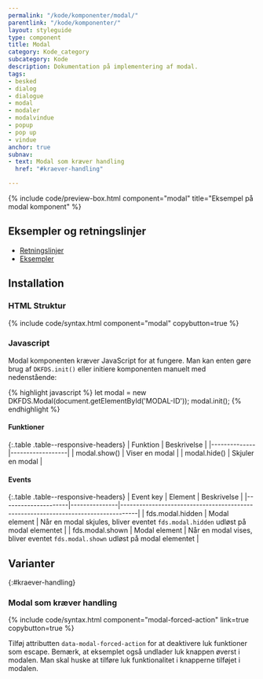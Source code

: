 ```yaml
---
permalink: "/kode/komponenter/modal/"
parentlink: "/kode/komponenter/"
layout: styleguide
type: component
title: Modal
category: Kode_category
subcategory: Kode
description: Dokumentation på implementering af modal.
tags:
- besked
- dialog
- dialogue
- modal
- modaler
- modalvindue
- popup
- pop up
- vindue
anchor: true
subnav:
- text: Modal som kræver handling
  href: "#kraever-handling"

---
```

{% include code/preview-box.html component="modal" title="Eksempel på modal komponent" %}

## Eksempler og retningslinjer
<ul class="nobullet-list">
    <li><a href="/komponenter/modal/#retningslinjer">Retningslinjer</a></li>
    <li><a href="/komponenter/modal/">Eksempler</a></li>
</ul>

## Installation

### HTML Struktur

{% include code/syntax.html component="modal" copybutton=true %}

### Javascript
Modal komponenten kræver JavaScript for at fungere. Man kan enten gøre brug af `DKFDS.init()` eller initiere komponenten manuelt med nedenstående:

{% highlight javascript %}
let modal = new DKFDS.Modal(document.getElementById('MODAL-ID'));
modal.init();
{% endhighlight %}

#### Funktioner

{:.table .table--responsive-headers}
| Funktion     | Beskrivelse      |
|--------------|------------------|
| modal.show() | Viser en modal   |
| modal.hide() | Skjuler en modal |

#### Events

{:.table .table--responsive-headers}
| Event key           | Element       | Beskrivelse                                                                       |
|---------------------|---------------|-----------------------------------------------------------------------------------|
| fds.modal.hidden    | Modal element | Når en modal skjules, bliver eventet `fds.modal.hidden` udløst på modal elementet |
| fds.modal.shown     | Modal element | Når en modal vises, bliver eventet `fds.modal.shown` udløst på modal elementet    |

## Varianter

{:#kraever-handling}
### Modal som kræver handling

{% include code/syntax.html component="modal-forced-action" link=true copybutton=true %}

Tilføj attributten `data-modal-forced-action` for at deaktivere luk funktioner som escape. Bemærk, at eksemplet også undlader luk knappen øverst i modalen. Man skal huske at tilføre luk funktionalitet i knapperne tilføjet i modalen.